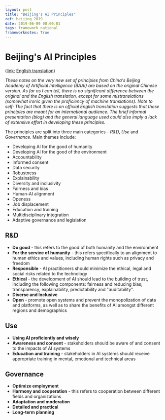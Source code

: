 ```yaml
---
layout: post
title: "Beijing's AI Principles"
ref: beijing_2019
date: 2019-06-09 00:00:01
tags: framework national
frameworknotes: True
---
```


# Beijing's AI Principles

([link](https://www.baai.ac.cn/blog/f4d28928ef4); [English translation](https://www.baai.ac.cn/blog/beijing-ai-principles))

*These notes on the very new set of principles from China's Beijing Academy of Artificial Intelligence (BAAI) are based on the original Chinese version. As far as I can tell, there is no significant difference between the original and the English translation, except for some mistranslations (somewhat ironic given the proficiency of machine translations). Note to self: The fact that there is an official English translation suggests that these principles are meant for an international audience. The brief informal presentation (blog) and the general language used could also imply a lack of extensive effort in developing these principles.*

The principles are split into three main categories - *R&D*, *Use* and *Governance*. Main themes include:

- Developing AI for the good of humanity
- Developing AI for the good of the environment
- Accountability
- Informed consent
- Data security
- Robustness
- Explainability
- Diversity and inclusivity
- Fairness and bias
- Human-AI alignment
- Openess
- Job displacement
- Education and training
- Multidisciplinary integration
- Adaptive governance and legislation

## R&D

- **Do good** - this refers to the good of both humanity and the environment
- **For the service of humanity** - this refers specifically to an alignment to human ethics and values, including human rights such as privacy and freedom
- **Responsible** - AI practitioners should minimize the ethical, legal and social risks related to the technology
- **Ethical** - the development of AI should lead to the building of trust, including the following components: fairness and reducing bias; transparency, explainability, predictability and "auditability".
- **Diverse and Inclusive**
- **Open** - promote open systems and prevent the monopolization of data and platforms, as well as to share the benefits of AI amongst different regions and demographics

## Use

- **Using AI proficiently and wisely**
- **Awareness and consent** - stakeholders should be aware of and consent to the impacts of AI systems 
- **Education and training** - stakeholders in AI systems should receive appropriate training in mental, emotional and technical areas

## Governance

- **Optimize employment**
- **Harmony and cooperation** - this refers to cooperation between different fields and organizations
- **Adaptation and moderation**
- **Detailed and practical**
- **Long-term planning**
